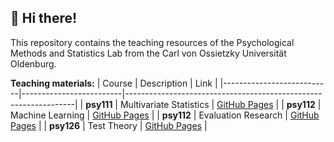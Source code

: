 👋 Hi there!
-----------

This repository contains the teaching resources of the Psychological Methods and Statistics Lab from the Carl von Ossietzky Universität Oldenburg.

**Teaching materials:**
| Course                    | Description             | Link                                                            |
|---------------------------|-------------------------|-----------------------------------------------------------------|
| **psy111**                | Multivariate Statistics | [GitHub Pages](https://mibur1.github.io/psy111/)                |
| **psy112**                | Machine Learning        | [GitHub Pages](https://mibur1.github.io/psy112/)                |
| **psy112**                | Evaluation Research     | [GitHub Pages](https://kristantodan12.github.io/psy112-ER/)     |
| **psy126**                | Test Theory             | [GitHub Pages](https://leonardozaggia.github.io/psy126/)        |
